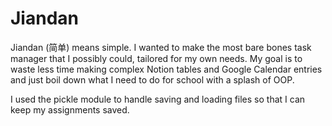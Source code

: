 # Jiandan

Jiandan (简单) means simple. I wanted to make the most bare bones task manager that I possibly could, tailored for my own needs. My goal is to waste less time making complex Notion tables and Google Calendar entries and just boil down what I need to do for school with a splash of OOP.

I used the pickle module to handle saving and loading files so that I can keep my assignments saved.
